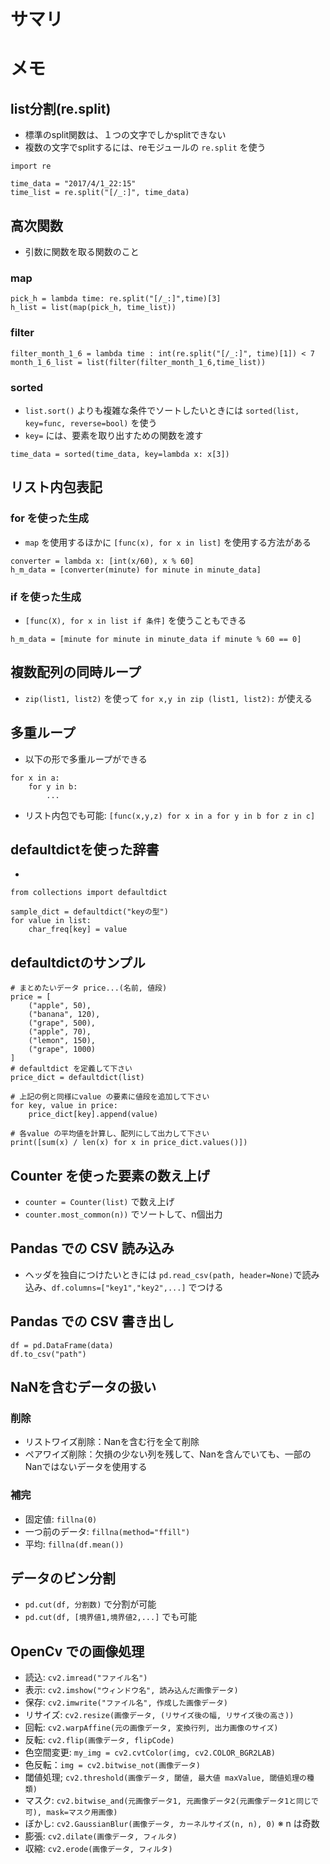 # サマリ

# メモ
## list分割(re.split)
- 標準のsplit関数は、１つの文字でしかsplitできない
- 複数の文字でsplitするには、reモジュールの `re.split` を使う
```
import re

time_data = "2017/4/1_22:15"
time_list = re.split("[/_:]", time_data)
```

## 高次関数
- 引数に関数を取る関数のこと
### map
```
pick_h = lambda time: re.split("[/_:]",time)[3]
h_list = list(map(pick_h, time_list))
```
### filter
```
filter_month_1_6 = lambda time : int(re.split("[/_:]", time)[1]) < 7
month_1_6_list = list(filter(filter_month_1_6,time_list))
```
### sorted
- `list.sort()` よりも複雑な条件でソートしたいときには `sorted(list, key=func, reverse=bool)` を使う
- `key=` には、要素を取り出すための関数を渡す
```
time_data = sorted(time_data, key=lambda x: x[3])
```

## リスト内包表記
### for を使った生成
- `map` を使用するほかに `[func(x), for x in list]` を使用する方法がある
```
converter = lambda x: [int(x/60), x % 60]
h_m_data = [converter(minute) for minute in minute_data]
```
### if を使った生成
- `[func(X), for x in list if 条件]` を使うこともできる
```
h_m_data = [minute for minute in minute_data if minute % 60 == 0]
```

## 複数配列の同時ループ
- `zip(list1, list2)` を使って `for x,y in zip (list1, list2):` が使える

## 多重ループ
- 以下の形で多重ループができる
```
for x in a:
    for y in b:
        ...
```
- リスト内包でも可能: `[func(x,y,z) for x in a for y in b for z in c]`

## defaultdictを使った辞書
- 
```
from collections import defaultdict

sample_dict = defaultdict("keyの型")
for value in list:
    char_freq[key] = value
```
## defaultdictのサンプル
```
# まとめたいデータ price...(名前, 値段)
price = [
    ("apple", 50),
    ("banana", 120),
    ("grape", 500),
    ("apple", 70),
    ("lemon", 150),
    ("grape", 1000)
]
# defaultdict を定義して下さい
price_dict = defaultdict(list)

# 上記の例と同様にvalue の要素に値段を追加して下さい
for key, value in price:
    price_dict[key].append(value)

# 各value の平均値を計算し、配列にして出力して下さい
print([sum(x) / len(x) for x in price_dict.values()])
```

## Counter を使った要素の数え上げ
- `counter = Counter(list)` で数え上げ
- `counter.most_common(n))` でソートして、n個出力

## Pandas での CSV 読み込み
- ヘッダを独自につけたいときには `pd.read_csv(path, header=None)`で読み込み、`df.columns=["key1","key2",...]` でつける

## Pandas での CSV 書き出し
```
df = pd.DataFrame(data)
df.to_csv("path")
```

## NaNを含むデータの扱い
### 削除
- リストワイズ削除：Nanを含む行を全て削除
- ペアワイズ削除：欠損の少ない列を残して、Nanを含んでいても、一部のNanではないデータを使用する

### 補完
- 固定値: `fillna(0)`
- 一つ前のデータ: `fillna(method="ffill")`
- 平均: `fillna(df.mean())`

## データのビン分割
- `pd.cut(df, 分割数)` で分割が可能
- `pd.cut(df, [境界値1,境界値2,...]` でも可能

## OpenCv での画像処理
- 読込: `cv2.imread("ファイル名")`
- 表示: `cv2.imshow("ウィンドウ名", 読み込んだ画像データ)`
- 保存: `cv2.imwrite("ファイル名", 作成した画像データ)`
- リサイズ: `cv2.resize(画像データ, (リサイズ後の幅, リサイズ後の高さ))`
- 回転: `cv2.warpAffine(元の画像データ, 変換行列, 出力画像のサイズ)`
- 反転: `cv2.flip(画像データ, flipCode)`
- 色空間変更: `my_img = cv2.cvtColor(img, cv2.COLOR_BGR2LAB)`
- 色反転：`img = cv2.bitwise_not(画像データ)`
- 閾値処理; `cv2.threshold(画像データ, 閾値, 最大値 maxValue, 閾値処理の種類)`
- マスク: `cv2.bitwise_and(元画像データ1, 元画像データ2(元画像データ1と同じで可), mask=マスク用画像)`
- ぼかし: `cv2.GaussianBlur(画像データ, カーネルサイズ(n, n), 0)` ※ n は奇数
- 膨張: `cv2.dilate(画像データ, フィルタ)`
- 収縮: `cv2.erode(画像データ, フィルタ)`

